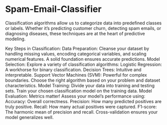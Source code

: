 # Spam-Email-Classifier
Classification algorithms allow us to categorize data into predefined classes or labels. Whether it’s predicting customer churn, detecting spam emails, or diagnosing diseases, these techniques are at the heart of predictive modeling.

Key Steps in Classification:
Data Preparation:
Cleanse your dataset by handling missing values, encoding categorical variables, and scaling numerical features. A solid foundation ensures accurate predictions.
Model Selection:
Explore a variety of classification algorithms:
Logistic Regression: A workhorse for binary classification.
Decision Trees: Intuitive and interpretable.
Support Vector Machines (SVM): Powerful for complex boundaries.
Choose the right algorithm based on your problem and dataset characteristics.
Model Training:
Divide your data into training and testing sets.
Train your chosen classification model on the training data.
Model Evaluation:
Metrics matter! Assess your model’s performance using:
Accuracy: Overall correctness.
Precision: How many predicted positives are truly positive.
Recall: How many actual positives were captured.
F1-score: The harmonic mean of precision and recall.
Cross-validation ensures your model generalizes well.
